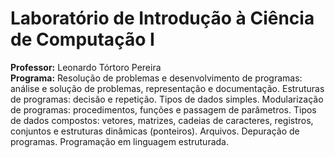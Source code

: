 # Laboratório de Introdução à Ciência de Computação I
**Professor:** Leonardo Tórtoro Pereira <br />
**Programa:** Resolução de problemas e desenvolvimento de programas: análise e solução de problemas, representação e documentação. Estruturas de programas: decisão e repetição. Tipos de dados simples. Modularização de programas: procedimentos, funções e passagem de parâmetros. 
Tipos de dados compostos: vetores, matrizes, cadeias de caracteres, registros, conjuntos e estruturas dinâmicas (ponteiros). Arquivos. Depuração de programas. Programação em linguagem estruturada.
